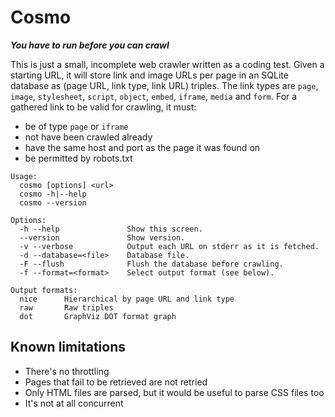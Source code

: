 # Cosmo

***You have to run before you can crawl***

This is just a small, incomplete web crawler written as a coding test. Given a
starting URL, it will store link and image URLs per page in an SQLite database
as (page URL, link type, link URL) triples. The link types are `page`, `image`,
`stylesheet`, `script`, `object`, `embed`, `iframe`, `media` and `form`. For a
gathered link to be valid for crawling, it must:

* be of type `page` or `iframe`
* not have been crawled already
* have the same host and port as the page it was found on
* be permitted by robots.txt

```
Usage:
  cosmo [options] <url>
  cosmo -h|--help
  cosmo --version

Options:
  -h --help               Show this screen.
  --version               Show version.
  -v --verbose            Output each URL on stderr as it is fetched.
  -d --database=<file>    Database file.
  -F --flush              Flush the database before crawling.
  -f --format=<format>    Select output format (see below).

Output formats:
  nice      Hierarchical by page URL and link type
  raw       Raw triples
  dot       GraphViz DOT format graph
```

## Known limitations

* There's no throttling
* Pages that fail to be retrieved are not retried
* Only HTML files are parsed, but it would be useful to parse CSS files too
* It's not at all concurrent
